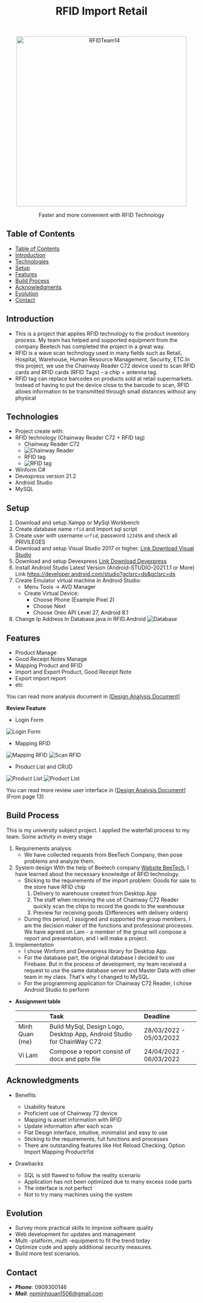 <h1 align="center"> RFID Import Retail</h1> <br>
<p align="center">
  <a href="https://github.com/NPMinhQuan1506/RFID_Import_Retail">
    <img alt="RFIDTeam14" title="RFIDTeam14" src="./RFID.Winform/RFID_Import_Retail/Resources/Logo.png" width="450">
  </a>
</p>
<p align="center">
    Faster and more convenient with RFID Technology
</p>

## Table of Contents

- [Table of Contents](#table-of-contents)
- [Introduction](#introduction)
- [Technologies](#technologies)
- [Setup](#setup)
- [Features](#features)
- [Build Process](#build-process)
- [Acknowledgments](#acknowledgments)
- [Evolution](#evolution)
- [Contact](#contact)

## Introduction
- This is a project that applies RFID technology to the product inventory process. My team has helped and supported equipment from the company Beetech has completed the project in a great way.
- RFID is a wave scan technology used in many fields such as Retail, Hospital, Warehouse, Human Resource Management, Security, ETC.In this project, we use the Chainway Reader C72 device used to scan RFID cards and RFID cards (RFID Tags) - a chip + antenna tag.
- RFID tag can replace barcodes on products sold at retail supermarkets. Instead of having to put the device close to the barcode to scan, RFID allows information to be transmitted through small distances without any physical 
## Technologies
- Project create with:
- RFID technology (Chainway Reader C72 + RFID tag)
   - Chainway Reader C72 
   - ![Chainway Reader](./Image_demo/Picture1.jpg)
   - RFID tag 
   - ![RFID tag](./Image_demo/Picture2.jpg)
- Winform C#
- Devexpress version 21.2
- Android Studio
- MySQL 

## Setup
1. Download and setup Xampp or MySql Workbench
2. Create database name `rfid` and Import sql script  
3. Create user with username `urfid`, password `123456` and check all PRIVILEGES
4. Download and setup Visual Studio 2017 or higher.
[Link Download Visual Studio](https://visualstudio.microsoft.com/downloads/)
5. Download and setup Devexpress [Link Download Devexpress](https://drive.google.com/file/d/1ZBw0yQuZo4KTdcW4Izpe_8IqjOfPrdNO/view?usp=sharing)
6. Install Android Studio Latest Version (Android-STUDIO-2021.1.1 or More)
Link https://developer.android.com/studio?gclsrc=ds&gclsrc=ds
7. Create Emulator virtual machine in Android Studio:
   + Menu Tools -> AVD Manager
   + Create Virtual Device: 
     - Choose Phone (Example Pixel 2) 
     - Choose Next
     - Choose Oreo API Level 27, Android 8.1
8. Change Ip Address In Database.java in RFID.Android
   ![Database](./Image_demo/Database.png) 
## Features
- Product Manage
- Good Receipt Notes Manage
- Mapping Product and RFID
- Import and Export Product, Good Receipt Note
- Export import report
- etc

You can read more analysis document in [[Design Analysis Document](https://drive.google.com/file/d/1RB1nEUCyh1hzJsW3QDAtAwFIqoHnptoB/view?usp=sharing)]

**Review Feature**
- Login Form

![Login Form](./Image_demo/login_Rfid.png)

- Mapping RFID

![Mapping RFID](./Image_demo/MappingProduct.jpg)
![Scan RFID](./Image_demo/ScanRFID.jpg)

- Product List and CRUD

![Product List](./Image_demo/product_list.png)
![Product List](./Image_demo/SearchProduct.png)

You can read more review user interface in [[Design Analysis Document](https://drive.google.com/file/d/1RB1nEUCyh1hzJsW3QDAtAwFIqoHnptoB/view?usp=sharing)](From page 13)
## Build Process
This is my university subject project. I applied the waterfall process to my team. Some activity in every stage 
1. Requirements analysis
   - We have collected requests from BeeTech Company, then pose problems and analyze them.
2. System design
  With the help of Beetech company [Website BeeTech](https://beetech.com.vn/en/), I have learned about the necessary knowledge of RFID technology.
   - Sticking to the requirements of the import problem:
   Goods for sale to the store have RFID chip
       1. Delivery to warehouse created from Desktop App
       2. The staff when receiving the use of Chainway C72 Reader quickly scan the chips to record the goods to the warehouse
       3. Preview for receiving goods (Differences with delivery orders)
    - During this period, I assigned and supported the group members. I am the decision maker of the functions and professional processes. We have agreed on Lam - a member of the group will compose a report and presentation, and I will make a project.
3. Implementation
   - I chose Winform and Devexpress library for Desktop App. 
   - For the database part, the original database I decided to use Firebase. But in the process of development, my team received a request to use the same database server and Master Data with other team in my class. That's why I changed to MySQL. 
   - For the programming application for Chainway C72 Reader, I chose Android Studio to perform
-  **Assignment table**
  
   |                |                                  Task                                  |                Deadline |
   | :------------- | :-------------------------------------------------------------------- | :---------------------- |
   | Minh Quan (me) | Build MySql, Design Logo, Desktop App, Android Studio for ChainWay C72 | 28/03/2022 - 05/03/2022 |
   | Vi Lam         |            Compose a report  consist of docx and pptx file             | 24/04/2022 - 06/03/2022 |
## Acknowledgments
- Benefits
  - Usability feature
  - Proficient use of Chainway 72 device
  - Mapping is asset information with RFID
  - Update information after each scan
  - Flat Design interface, intuitive, minimalist and easy to use
  - Sticking to the requirements, full functions and processes
  - There are outstanding features like Hot Reload Checking, Option Import Mapping Productrfid

- Drawbacks
    - SQL is still flawed to follow the reality scenario
    - Application has not been optimized due to many excess code parts
    - The interface is not perfect
    - Not to try many machines using the system
## Evolution
- Survey more practical skills to improve software quality
- Web development for updates and management
- Multi -platform, multi -equipment to fit the trend today
- Optimize code and apply additional security measures.
- Build more test scenarios.
## Contact

- ***Phone***: 0909300146
- ***Mail***: npminhquan1506@gmail.com

